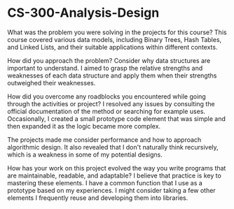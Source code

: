 # CS-300-Analysis-Design
What was the problem you were solving in the projects for this course?
This course covered various data models, including Binary Trees, Hash Tables, and Linked Lists, and their suitable applications within different contexts.

How did you approach the problem? Consider why data structures are important to understand.
I aimed to grasp the relative strengths and weaknesses of each data structure and apply them when their strengths outweighed their weaknesses.

How did you overcome any roadblocks you encountered while going through the activities or project?
I resolved any issues by consulting the official documentation of the method or searching for example uses. Occasionally, I created a small prototype code element that was simple and then expanded it as the logic became more complex.

The projects made me consider performance and how to approach algorithmic design. It also revealed that I don't naturally think recursively, which is a weakness in some of my potential designs.

How has your work on this project evolved the way you write programs that are maintainable, readable, and adaptable?
I believe that practice is key to mastering these elements. I have a common function that I use as a prototype based on my experiences. I might consider taking a few other elements I frequently reuse and developing them into libraries.
